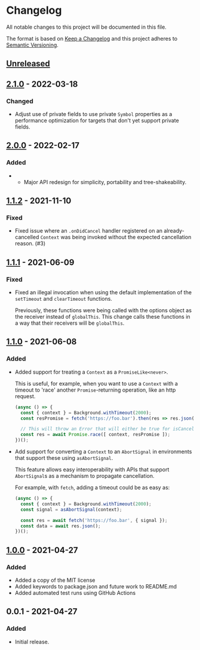 # Changelog

All notable changes to this project will be documented in this file.

The format is based on [Keep a Changelog](http://keepachangelog.com/)
and this project adheres to [Semantic Versioning](http://semver.org/).

## [Unreleased]

## [2.1.0] - 2022-03-18
### Changed
- Adjust use of private fields to use private `Symbol` properties as a performance optimization for targets that don't yet support private fields.

## [2.0.0] - 2022-02-17
### Added
- - Major API redesign for simplicity, portability and tree-shakeability.

## [1.1.2] - 2021-11-10
### Fixed
- Fixed issue where an `.onDidCancel` handler registered on an already-cancelled `Context` was being invoked without the expected cancellation reason. (#3)

## [1.1.1] - 2021-06-09
### Fixed
- Fixed an illegal invocation when using the default implementation of the `setTimeout` and `clearTimeout` functions.
  
  Previously, these functions were being called with the options object as the receiver instead of `globalThis`. This change calls these functions in a way that their receivers will be `globalThis`.

## [1.1.0] - 2021-06-08
### Added
- Added support for treating a `Context` as a `PromiseLike<never>`.
  
  This is useful, for example, when you want to use a `Context` with a timeout to 'race' another `Promise`-returning operation, like an http request.
  
  ```js
  (async () => {
    const { context } = Background.withTimeout(2000);
    const resPromise = fetch('https://foo.bar').then(res => res.json());
  
    // This will throw an Error that will either be true for isCancellationError or isDeadlineExceededError.
    const res = await Promise.race([ context, resPromise ]);
  })();
  ```
- Add support for converting a `Context` to an `AbortSignal` in environments that support these using `asAbortSignal`.
  
  This feature allows easy interoperability with APIs that support `AbortSignal`s as a mechanism to propagate cancellation.
  
  For example, with `fetch`, adding a timeout could be as easy as:
  
  ```js
  (async () => {
    const { context } = Background.withTimeout(2000);
    const signal = asAbortSignal(context);
  
    const res = await fetch('https://foo.bar', { signal });
    const data = await res.json();
  })();
  ```

## [1.0.0] - 2021-04-27
### Added
- Added a copy of the MIT license
- Added keywords to package.json and future work to README.md
- Added automated test runs using GitHub Actions

## 0.0.1 - 2021-04-27
### Added
- Initial release.

[Unreleased]: https://github.com/ggoodman/context/compare/v2.1.0...HEAD
[2.1.0]: https://github.com/ggoodman/context/compare/v2.0.0...v2.1.0
[2.0.0]: https://github.com/ggoodman/context/compare/v1.1.2...v2.0.0
[1.1.2]: https://github.com/ggoodman/context/compare/v1.1.1...v1.1.2
[1.1.1]: https://github.com/ggoodman/context/compare/v1.1.0...v1.1.1
[1.1.0]: https://github.com/ggoodman/context/compare/v1.0.0...v1.1.0
[1.0.0]: https://github.com/ggoodman/context/compare/v0.0.1...v1.0.0
